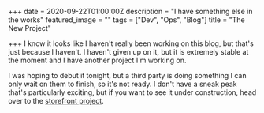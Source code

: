 +++
date = 2020-09-22T01:00:00Z
description = "I have something else in the works"
featured_image = ""
tags = ["Dev", "Ops", "Blog"]
title = "The New Project"

+++
I know it looks like I haven't really been working on this blog, but that's just because I haven't. I haven't given up on it, but it is extremely stable at the moment and I have another project I'm working on.

I was hoping to debut it tonight, but a third party is doing something I can only wait on them to finish, so it's not ready. I don't have a sneak peak that's particularly exciting, but if you want to see it under construction, head over to the [storefront project](https://ryanjbartley.github.io/storefront "Ryanjbartley's Storefront").